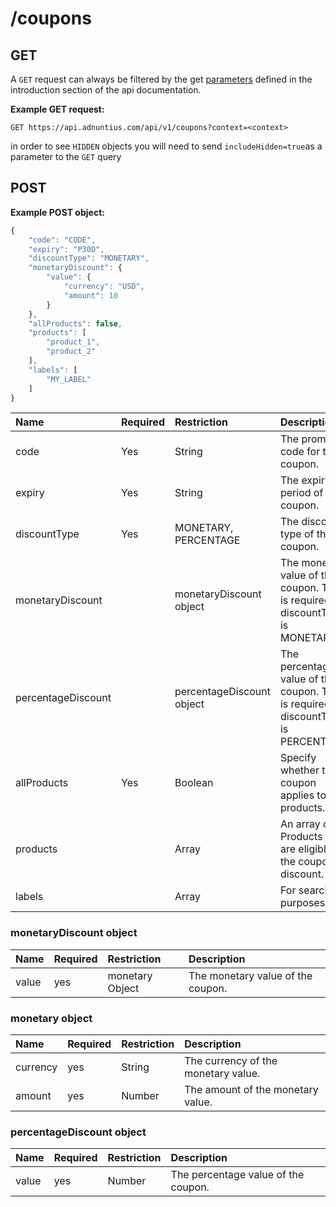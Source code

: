 # /coupons

## GET

A `GET` request can always be filtered by the get [parameters](http://docs.adnuntius.com/api/api-requests) defined in the introduction section of the api
documentation.

**Example GET request:**

```http
GET https://api.adnuntius.com/api/v1/coupons?context=<context>
```

in order to see `HIDDEN` objects you will need to send `includeHidden=true`as a parameter to the `GET` query

## POST

**Example POST object:**

```javascript
{
    "code": "CODE",
    "expiry": "P30D",
    "discountType": "MONETARY",
    "monetaryDiscount": {
        "value": {
            "currency": "USD",
            "amount": 10
        }
    },
    "allProducts": false,
    "products": [ 
        "product_1",
        "product_2"
    ],
    "labels": [
        "MY_LABEL"
    ]
}
```

| Name | Required | Restriction | Description |
| :--- | :--- | :--- | :--- |
| code | Yes | String | The promo code for the coupon. |
| expiry | Yes | String | The expiry period of the coupon. |
| discountType | Yes | MONETARY, PERCENTAGE | The discount type of the coupon. |
| monetaryDiscount |  | monetaryDiscount object | The monetary value of the coupon. This is required if discountType is MONETARY. |
| percentageDiscount |  | percentageDiscount object | The percentage value of the coupon. This is required if discountType is PERCENTAGE. |
| allProducts | Yes | Boolean | Specify whether the coupon applies to all products. |
| products |  | Array | An array of Products that are eligible for the coupon discount. |
| labels |  | Array | For searching purposes. |

### monetaryDiscount object

| Name | Required | Restriction | Description |
| :--- | :--- | :--- | :--- |
| value | yes | monetary Object | The monetary value of the coupon. |

### monetary object

| Name | Required | Restriction | Description |
| :--- | :--- | :--- | :--- |
| currency | yes | String | The currency of the monetary value. |
| amount | yes | Number | The amount of the monetary value. |

### percentageDiscount object

| Name | Required | Restriction | Description |
| :--- | :--- | :--- | :--- |
| value | yes | Number | The percentage value of the coupon. |
